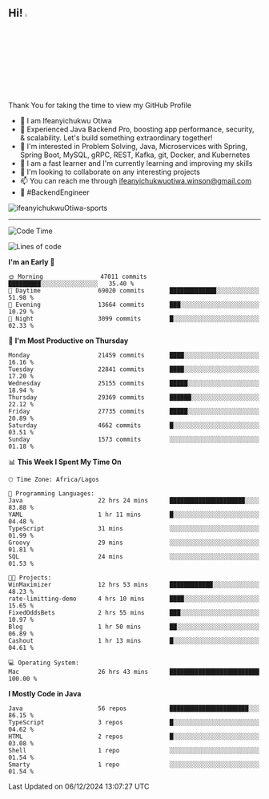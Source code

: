 <!-- BLOG-POST-LIST:START --><!-- BLOG-POST-LIST:END -->

## Hi! <img src="https://media.giphy.com/media/hvRJCLFzcasrR4ia7z/giphy.gif" width="4%"> 

Thank You for taking the time to view my GitHub Profile

- 👋 I am Ifeanyichukwu Otiwa
- 🚀 Experienced Java Backend Pro, boosting app performance, security, & scalability. Let's build something extraordinary together!
- 👀 I'm interested in Problem Solving, Java, Microservices with Spring, Spring Boot, MySQL, gRPC, REST, Kafka, git, Docker, and Kubernetes
- 🌱 I am a fast learner and I'm currently learning and improving my skills
- 💞️ I'm looking to collaborate on any interesting projects
- 📫 You can reach me through ifeanyichukwuotiwa.winson@gmail.com
- 🚀 #BackendEngineer

<p align="left" marginTop="10px"> <img src="https://komarev.com/ghpvc/?username=ifeanyichukwuOtiwa-sports&label=Profile%20views&color=0e75b6&style=for-the-badge" alt="ifeanyichukwuOtiwa-sports" /> </p>

***

<!--START_SECTION:waka-->
![Code Time](http://img.shields.io/badge/Code%20Time-3%2C198%20hrs%2041%20mins-blue)

![Lines of code](https://img.shields.io/badge/From%20Hello%20World%20I%27ve%20Written-33.1%20million%20lines%20of%20code-blue)

**I'm an Early 🐤** 

```text
🌞 Morning                47011 commits       █████████░░░░░░░░░░░░░░░░   35.40 % 
🌆 Daytime                69020 commits       █████████████░░░░░░░░░░░░   51.98 % 
🌃 Evening                13664 commits       ███░░░░░░░░░░░░░░░░░░░░░░   10.29 % 
🌙 Night                  3099 commits        █░░░░░░░░░░░░░░░░░░░░░░░░   02.33 % 
```
📅 **I'm Most Productive on Thursday** 

```text
Monday                   21459 commits       ████░░░░░░░░░░░░░░░░░░░░░   16.16 % 
Tuesday                  22841 commits       ████░░░░░░░░░░░░░░░░░░░░░   17.20 % 
Wednesday                25155 commits       █████░░░░░░░░░░░░░░░░░░░░   18.94 % 
Thursday                 29369 commits       ██████░░░░░░░░░░░░░░░░░░░   22.12 % 
Friday                   27735 commits       █████░░░░░░░░░░░░░░░░░░░░   20.89 % 
Saturday                 4662 commits        █░░░░░░░░░░░░░░░░░░░░░░░░   03.51 % 
Sunday                   1573 commits        ░░░░░░░░░░░░░░░░░░░░░░░░░   01.18 % 
```


📊 **This Week I Spent My Time On** 

```text
🕑︎ Time Zone: Africa/Lagos

💬 Programming Languages: 
Java                     22 hrs 24 mins      █████████████████████░░░░   83.88 % 
YAML                     1 hr 11 mins        █░░░░░░░░░░░░░░░░░░░░░░░░   04.48 % 
TypeScript               31 mins             ░░░░░░░░░░░░░░░░░░░░░░░░░   01.99 % 
Groovy                   29 mins             ░░░░░░░░░░░░░░░░░░░░░░░░░   01.81 % 
SQL                      24 mins             ░░░░░░░░░░░░░░░░░░░░░░░░░   01.53 % 

🐱‍💻 Projects: 
WinMaximizer             12 hrs 53 mins      ████████████░░░░░░░░░░░░░   48.23 % 
rate-limitting-demo      4 hrs 10 mins       ████░░░░░░░░░░░░░░░░░░░░░   15.65 % 
FixedOddsBets            2 hrs 55 mins       ███░░░░░░░░░░░░░░░░░░░░░░   10.97 % 
Blog                     1 hr 50 mins        ██░░░░░░░░░░░░░░░░░░░░░░░   06.89 % 
Cashout                  1 hr 13 mins        █░░░░░░░░░░░░░░░░░░░░░░░░   04.61 % 

💻 Operating System: 
Mac                      26 hrs 43 mins      █████████████████████████   100.00 % 
```

**I Mostly Code in Java** 

```text
Java                     56 repos            ██████████████████████░░░   86.15 % 
TypeScript               3 repos             █░░░░░░░░░░░░░░░░░░░░░░░░   04.62 % 
HTML                     2 repos             █░░░░░░░░░░░░░░░░░░░░░░░░   03.08 % 
Shell                    1 repo              ░░░░░░░░░░░░░░░░░░░░░░░░░   01.54 % 
Smarty                   1 repo              ░░░░░░░░░░░░░░░░░░░░░░░░░   01.54 % 
```




 Last Updated on 06/12/2024 13:07:27 UTC
<!--END_SECTION:waka-->

<!--
<p align="center">
![trophy](https://github-profile-trophy.vercel.app/?username=ifeanyichukwuOtiwa-sports&theme=onedark) (https://github.com/ryo-ma/github-profile-trophy)
</p>
-->

<!---
ifeanyi-otiwa/ifeanyi-otiwa is a ✨ special ✨ repository because its `README.md` (this file) appears on your GitHub profile.
You can click the Preview link to take a look at your changes.
--->
